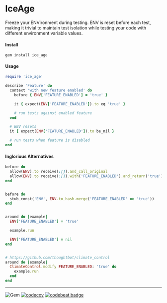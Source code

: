 IceAge
======
Freeze your ENVironment during testing. ENV is reset before each test, making it trivial to maintain test isolation while testing your code with different environment variable values.


#### Install
```gem install ice_age```


#### Usage
```ruby
require 'ice_age'

describe 'Feature' do
  context 'with new feature enabled' do
    before { ENV['FEATURE_ENABLED'] = 'true' }

    it { expect(ENV['FEATURE_ENABLED']).to eq 'true' }

    # run tests against enabled feature
  end

  # ENV resets
  it { expect(ENV['FEATURE_ENABLED']).to be_nil }

  # run tests when feature is disabled
end
```


#### Inglorious Alternatives
```ruby
before do
  allow(ENV).to receive(:[]).and_call_original
  allow(ENV).to receive(:[]).with('FEATURE_ENABLED').and_return('true')
end


before do
  stub_const('ENV', ENV.to_hash.merge('FEATURE_ENABLED' => 'true'))
end


around do |example|
  ENV['FEATURE_ENABLED'] = 'true'

  example.run

  ENV['FEATURE_ENABLED'] = nil
end


# https://github.com/thoughtbot/climate_control
around do |example|
  ClimateControl.modify FEATURE_ENABLED: 'true' do
    example.run
  end
end
```

----
![Gem](https://img.shields.io/gem/dt/ice_age?style=plastic)
[![codecov](https://codecov.io/gh/dpep/ice_age_rb/branch/master/graph/badge.svg?token=S5F1PF9066)](https://codecov.io/gh/dpep/ice_age_rb)
[![codebeat badge](https://codebeat.co/badges/cf6afb0c-a510-4fbe-97d5-17e08826b144)](https://codebeat.co/projects/github-com-dpep-ice_age_rb-master)
